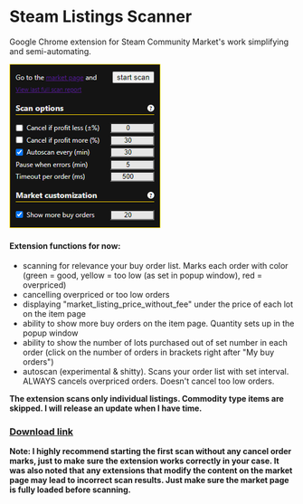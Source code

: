 # Steam Listings Scanner
Google Chrome extension for Steam Community Market's work simplifying and semi-automating.

![alt text](https://github.com/auwaho/SteamListingsScanner/blob/master/screenshot.png "Steam Listings Scanner")

#### Extension functions for now: 
- scanning for relevance your buy order list. Marks each order with color (green = good, yellow = too low (as set in popup window), red = overpriced)
- cancelling overpriced or too low orders
- displaying "market_listing_price_without_fee" under the price of each lot on the item page
- ability to show more buy orders on the item page. Quantity sets up in the popup window
- ability to show the number of lots purchased out of set number in each order (click on the number of orders in brackets right after "My buy orders")
- autoscan (experimental & shitty). Scans your order list with set interval. ALWAYS cancels overpriced orders. Doesn't cancel too low orders.

**The extension scans only individual listings. Commodity type items are skipped. I will release an update when I have time.**

### [Download link](https://github.com/auwaho/SteamListingsScanner/releases/download/v1.0/SLS.zip)

**Note: I highly recommend starting the first scan without any cancel order marks, just to make sure the extension works correctly in your case. It was also noted that any extensions that modify the content on the market page may lead to incorrect scan results. Just make sure the market page is fully loaded before scanning.**

